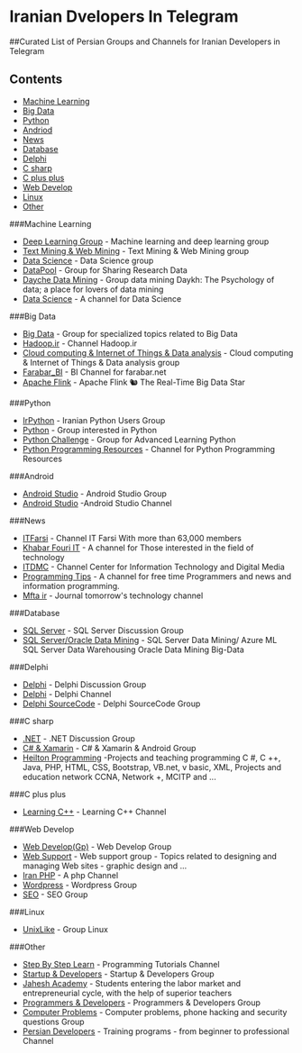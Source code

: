 # Iranian Dvelopers In Telegram
##Curated List of Persian Groups and Channels for Iranian Developers in Telegram
## Contents
 - [Machine Learning](#machine-learning)
 - [Big Data](#big-data)
 - [Python](#python)
 - [Andriod](#android)
 - [News](#news)
 - [Database](#database)
 - [Delphi](#delphi)
 - [C sharp](#c-sharp)
 - [C plus plus](#c-plus-plus)
 - [Web Develop](#web-develop)
 - [Linux](#linux)
 - [Other](#other)

###Machine Learning
 - [Deep Learning Group](https://telegram.me/joinchat/Ba_oHz3_zWPo9CzLKoquvw) - Machine learning and deep learning group
 - [Text Mining & Web Mining](https://telegram.me/joinchat/BCuwFj7gB2aeH_76bNz5dQ) - Text Mining & Web Mining group
 - [Data Science](https://telegram.me/joinchat/CVZpEj0EaiNQ47bY-4ko5g) - Data Science group
 - [DataPool](https://telegram.me/joinchat/BEtl7zy6mdKn6qOsgGYMfg) - Group for Sharing Research Data
 - [Dayche Data Mining](https://telegram.me/Dayche) - Group data mining Daykh: The Psychology of data; a place for lovers of data mining
 - [Data Science](https://telegram.me/dataanalysis) - A channel for Data Science

###Big Data
 - [Big Data](https://telegram.me/joinchat/A7SgeDuzptdo9zhyJV7MVA) - Group for specialized topics related to Big Data
 - [Hadoop.ir](https://telegram.me/hadoop) - Channel Hadoop.ir 
 - [Cloud computing & Internet of Things & Data analysis](https://telegram.me/joinchat/Dgpq2T9U20xQA_mIryMTgQ) - Cloud computing & Internet of Things & Data analysis group
 - [Farabar_BI](https://telegram.me/Farabar_BI) - BI Channel for farabar.net 
 - [Apache Flink](https://telegram.me/joinchat/CMy3yEBTEZz2JJlj4PjfVA) - Apache Flink 🐿 The Real-Time Big Data Star

###Python
 - [IrPython](https://telegram.me/joinchat/BFAsrj2D5okEHzEZfhuTpw) - Iranian Python Users Group
 - [Python](https://telegram.me/joinchat/BR1mSTwSfWdmkxmyF4Gpig) - Group interested in Python
 - [Python Challenge](https://telegram.me/pythonchallenge) - Group for Advanced Learning Python
 - [Python Programming Resources](https://telegram.me/pythony) - Channel for Python Programming Resources

###Android
 - [Android Studio](https://telegram.me/joinchat/Bvjv_j908b7xE4ggJfcGvw) - Android Studio Group
 - [Android Studio](https://telegram.me/AndroidStudyChannel) -Android Studio Channel

###News
 - [ITFarsi](https://telegram.me/ITFarsi) - Channel IT Farsi With more than 63,000 members
 - [Khabar Fouri IT](https://telegram.me/Khabar_Fouri_IT) - A channel for Those interested in the field of technology
 - [ITDMC](https://telegram.me/itdmc) - Channel Center for Information Technology and Digital Media
 - [Programming Tips](https://telegram.me/programming_tips) - A channel for free time Programmers and news and information programming.
 - [Mfta ir](https://telegram.me/mfta_ir) - Journal tomorrow's technology channel

###Database
 - [SQL Server](https://telegram.me/joinchat/BTQQtzy50j-IxIAOKHWwVg) - SQL Server Discussion Group 
 - [SQL Server/Oracle Data Mining](https://telegram.me/SQL_DataMining) - SQL Server Data Mining/ Azure ML SQL Server Data Warehousing Oracle Data Mining Big-Data

###Delphi
 - [Delphi](https://telegram.me/joinchat/Bia5cD6E3fj8di6UgAxvSw) - Delphi Discussion Group
 - [Delphi](https://telegram.me/Embarcadero_Delphi) - Delphi Channel 
 - [Delphi SourceCode](https://telegram.me/joinchat/Bvjv_j9Ra3U6gQFk9Ek2Lw) - Delphi SourceCode Group

###C sharp
 - [.NET](https://telegram.me/joinchat/AjZjNTzwymqmrz9HY2BCzw) - .NET Discussion Group
 - [C# & Xamarin](https://telegram.me/joinchat/A9gCpD-qWX7d_K7cFNWBjA) - C# & Xamarin &  Android Group
 - [Heilton Programming](https://telegram.me/HeiltonProgramming) -Projects and teaching programming C #, C ++, Java, PHP, HTML, CSS, Bootstrap, VB.net, v basic, XML, Projects and education network CCNA, Network +, MCITP and ... 

###C plus plus
 - [Learning C++](https://telegram.me/Learncpp) - Learning C++  Channel

###Web Develop 
 - [Web Develop(Gp)](https://telegram.me/joinchat/BaoJETxRxmPG3mV96OkcBg) - Web Develop Group 
 - [Web Support](https://telegram.me/joinchat/Amapzzu5N7KU9l8i9biQVw) - Web support group - Topics related to designing and managing Web sites - graphic design and ...
 - [Iran PHP](https://telegram.me/irphp) - A php Channel
 - [Wordpress](https://telegram.me/joinchat/A5G0xDwGOy5X8cNmGJexrA) - Wordpress Group 
 - [SEO](https://telegram.me/joinchat/BPd01zwYPAkNV3tTsoc8pA) - SEO Group 

###Linux
 - [UnixLike](https://telegram.me/joinchat/CXY-8UBLZqxDL96KpNx4aA) - Group Linux

###Other
 - [Step By Step Learn](https://telegram.me/stepbysteplearn) - Programming Tutorials Channel
 - [Startup & Developers](https://telegram.me/joinchat/Cp3i8T4nWz-mlpCNbtRXmw) - Startup & Developers Group
 - [Jahesh Academy](https://telegram.me/jaheshacademy) - Students entering the labor market and entrepreneurial cycle, with the help of superior teachers
 - [Programmers & Developers](https://telegram.me/joinchat/CtLPQz1zgxeC4Xtw9fU6YA) - Programmers & Developers Group 
 - [Computer Problems](https://telegram.me/joinchat/BMmX7j6aLeL7favbNOMCHQ) - Computer problems, phone hacking and security questions Group 
 - [Persian Developers](https://telegram.me/persiandevelopers) - Training programs - from beginner to professional Channel
